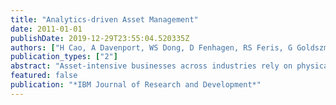 ```yaml
---
title: "Analytics-driven Asset Management"
date: 2011-01-01
publishDate: 2019-12-29T23:55:04.520335Z
authors: ["H Cao, A Davenport, WS Dong, D Fenhagen, RS Feris, G Goldszmidt, ZB Jiang, J Kalagnanam, T Kumar, H Li, X Liu, S Mahatma, S Pankanti, D Pelleg, W Sun, M Taylor, CH Tian, S Wasserkrug, L Xie, M Lodhi, C Kiely, K Butturff, L Desjardins A Hampapur"]
publication_types: ["2"]
abstract: "Asset-intensive businesses across industries rely on physical assets to deliver services to their customers, and effective asset management is critical to the businesses. Today, businesses may make use of enterprise asset-management (EAM) solutions for many asset-related processes, ranging from the core asset-management functions to maintenance, inventory, contracts, warranties, procurement, and customer-service management. While EAM solutions have transformed the operational aspects of asset management through data capture and process automation, the decision-making process with respect to assets still heavily relies on institutional knowledge and anecdotal insights. Analytics-driven asset management is an approach that makes use of advanced analytics and optimization technologies to transform the vast amounts of data from asset management, metering, and sensor systems into actionable insight, foresight, and prescriptions that can guide decisions involving strategic and tactical assets, as well as customer and business models."
featured: false
publication: "*IBM Journal of Research and Development*"
---
```


